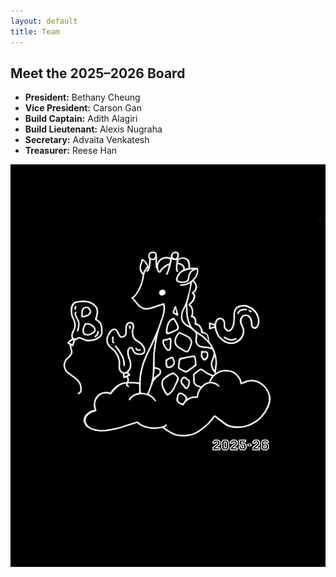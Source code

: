 ```yaml
---
layout: default
title: Team
---
```


## Meet the 2025–2026 Board

- **President:** Bethany Cheung  
- **Vice President:** Carson Gan  
- **Build Captain:** Adith Alagiri  
- **Build Lieutenant:** Alexis Nugraha  
- **Secretary:** Advaita Venkatesh  
- **Treasurer:** Reese Han  

![Board Photo](assets/images/placeholder.jpg)
